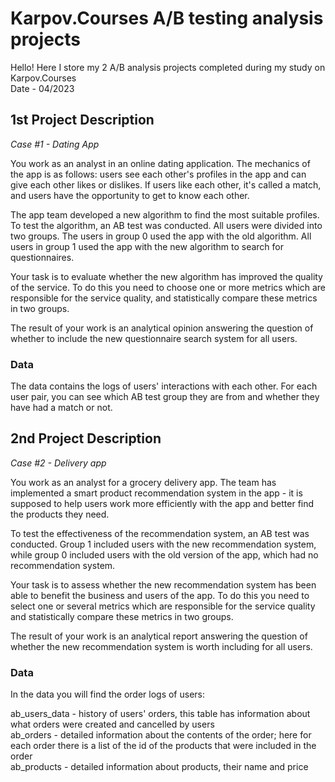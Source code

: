 # Karpov.Courses A/B testing analysis projects
Hello! Here I store my 2 A/B analysis projects completed during my study on Karpov.Courses <br>
Date - 04/2023

## 1st Project Description 
*Case #1 - Dating App*

You work as an analyst in an online dating application. The mechanics of the app is as follows: users see each other's profiles in the app and can give each other likes or dislikes. If users like each other, it's called a match, and users have the opportunity to get to know each other.

The app team developed a new algorithm to find the most suitable profiles. To test the algorithm, an AB test was conducted. All users were divided into two groups. The users in group 0 used the app with the old algorithm. All users in group 1 used the app with the new algorithm to search for questionnaires.

Your task is to evaluate whether the new algorithm has improved the quality of the service. To do this you need to choose one or more metrics which are responsible for the service quality, and statistically compare these metrics in two groups.

The result of your work is an analytical opinion answering the question of whether to include the new questionnaire search system for all users.

### Data

The data contains the logs of users' interactions with each other. For each user pair, you can see which AB test group they are from and whether they have had a match or not.

## 2nd Project Description

*Case #2 - Delivery app*

You work as an analyst for a grocery delivery app. The team has implemented a smart product recommendation system in the app - it is supposed to help users work more efficiently with the app and better find the products they need.

To test the effectiveness of the recommendation system, an AB test was conducted. Group 1 included users with the new recommendation system, while group 0 included users with the old version of the app, which had no recommendation system.

Your task is to assess whether the new recommendation system has been able to benefit the business and users of the app. To do this you need to select one or several metrics which are responsible for the service quality and statistically compare these metrics in two groups.

The result of your work is an analytical report answering the question of whether the new recommendation system is worth including for all users.

### Data

In the data you will find the order logs of users:

ab_users_data - history of users' orders, this table has information about what orders were created and cancelled by users<br>
ab_orders - detailed information about the contents of the order; here for each order there is a list of the id of the products that were included in the order<br>
ab_products - detailed information about products, their name and price<br>
